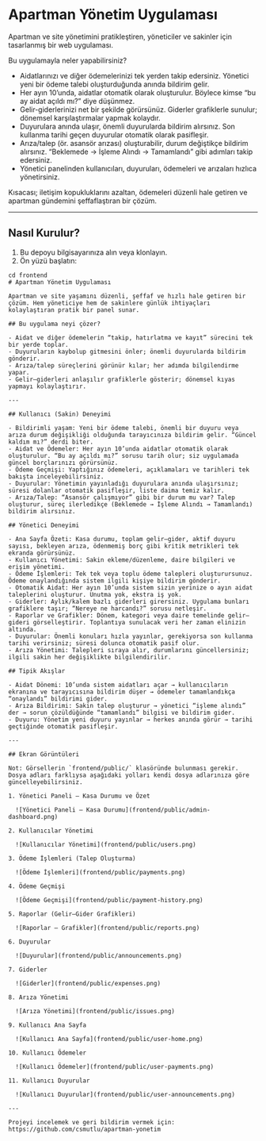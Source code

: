 # Apartman Yönetim Uygulaması

Apartman ve site yönetimini pratikleştiren, yöneticiler ve sakinler için tasarlanmış bir web uygulaması.

Bu uygulamayla neler yapabilirsiniz?

- Aidatlarınızı ve diğer ödemelerinizi tek yerden takip edersiniz. Yönetici yeni bir ödeme talebi oluşturduğunda anında bildirim gelir.
- Her ayın 10’unda, aidatlar otomatik olarak oluşturulur. Böylece kimse “bu ay aidat açıldı mı?” diye düşünmez.
- Gelir-giderlerinizi net bir şekilde görürsünüz. Giderler grafiklerle sunulur; dönemsel karşılaştırmalar yapmak kolaydır.
- Duyurulara anında ulaşır, önemli duyurularda bildirim alırsınız. Son kullanma tarihi geçen duyurular otomatik olarak pasifleşir.
- Arıza/talep (ör. asansör arızası) oluşturabilir, durum değiştikçe bildirim alırsınız. “Beklemede → İşleme Alındı → Tamamlandı” gibi adımları takip edersiniz.
- Yönetici panelinden kullanıcıları, duyuruları, ödemeleri ve arızaları hızlıca yönetirsiniz.

Kısacası; iletişim kopukluklarını azaltan, ödemeleri düzenli hale getiren ve apartman gündemini şeffaflaştıran bir çözüm.

---

## Nasıl Kurulur?

1. Bu depoyu bilgisayarınıza alın veya klonlayın.
2. Ön yüzü başlatın:

```pwsh
cd frontend
# Apartman Yönetim Uygulaması

Apartman ve site yaşamını düzenli, şeffaf ve hızlı hale getiren bir çözüm. Hem yöneticiye hem de sakinlere günlük ihtiyaçları kolaylaştıran pratik bir panel sunar.

## Bu uygulama neyi çözer?

- Aidat ve diğer ödemelerin “takip, hatırlatma ve kayıt” sürecini tek bir yerde toplar.
- Duyuruların kaybolup gitmesini önler; önemli duyurularda bildirim gönderir.
- Arıza/talep süreçlerini görünür kılar; her adımda bilgilendirme yapar.
- Gelir–giderleri anlaşılır grafiklerle gösterir; dönemsel kıyas yapmayı kolaylaştırır.

---

## Kullanıcı (Sakin) Deneyimi

- Bildirimli yaşam: Yeni bir ödeme talebi, önemli bir duyuru veya arıza durum değişikliği olduğunda tarayıcınıza bildirim gelir. “Güncel kaldım mı?” derdi biter.
- Aidat ve Ödemeler: Her ayın 10’unda aidatlar otomatik olarak oluşturulur. “Bu ay açıldı mı?” sorusu tarih olur; siz uygulamada güncel borçlarınızı görürsünüz.
- Ödeme Geçmişi: Yaptığınız ödemeleri, açıklamaları ve tarihleri tek bakışta inceleyebilirsiniz.
- Duyurular: Yönetimin yayınladığı duyurulara anında ulaşırsınız; süresi dolanlar otomatik pasifleşir, liste daima temiz kalır.
- Arıza/Talep: “Asansör çalışmıyor” gibi bir durum mu var? Talep oluşturur, süreç ilerledikçe (Beklemede → İşleme Alındı → Tamamlandı) bildirim alırsınız.

## Yönetici Deneyimi

- Ana Sayfa Özeti: Kasa durumu, toplam gelir–gider, aktif duyuru sayısı, bekleyen arıza, ödenmemiş borç gibi kritik metrikleri tek ekranda görürsünüz.
- Kullanıcı Yönetimi: Sakin ekleme/düzenleme, daire bilgileri ve erişim yönetimi.
- Ödeme İşlemleri: Tek tek veya toplu ödeme talepleri oluşturursunuz. Ödeme onaylandığında sistem ilgili kişiye bildirim gönderir.
- Otomatik Aidat: Her ayın 10’unda sistem sizin yerinize o ayın aidat taleplerini oluşturur. Unutma yok, ekstra iş yok.
- Giderler: Aylık/kalem bazlı giderleri girersiniz. Uygulama bunları grafiklere taşır; “Nereye ne harcandı?” sorusu netleşir.
- Raporlar ve Grafikler: Dönem, kategori veya daire temelinde gelir–gideri görselleştirir. Toplantıya sunulacak veri her zaman elinizin altında.
- Duyurular: Önemli konuları hızla yayınlar, gerekiyorsa son kullanma tarihi verirsiniz; süresi dolunca otomatik pasif olur.
- Arıza Yönetimi: Talepleri sıraya alır, durumlarını güncellersiniz; ilgili sakin her değişiklikte bilgilendirilir.

## Tipik Akışlar

- Aidat Dönemi: 10’unda sistem aidatları açar → kullanıcıların ekranına ve tarayıcısına bildirim düşer → ödemeler tamamlandıkça “onaylandı” bildirimi gider.
- Arıza Bildirimi: Sakin talep oluşturur → yönetici “işleme alındı” der → sorun çözüldüğünde “tamamlandı” bilgisi ve bildirim gider.
- Duyuru: Yönetim yeni duyuru yayınlar → herkes anında görür → tarihi geçtiğinde otomatik pasifleşir.

---

## Ekran Görüntüleri

Not: Görsellerin `frontend/public/` klasöründe bulunması gerekir. Dosya adları farklıysa aşağıdaki yolları kendi dosya adlarınıza göre güncelleyebilirsiniz.

1. Yönetici Paneli – Kasa Durumu ve Özet

  ![Yönetici Paneli – Kasa Durumu](frontend/public/admin-dashboard.png)

2. Kullanıcılar Yönetimi

  ![Kullanıcılar Yönetimi](frontend/public/users.png)

3. Ödeme İşlemleri (Talep Oluşturma)

  ![Ödeme İşlemleri](frontend/public/payments.png)

4. Ödeme Geçmişi

  ![Ödeme Geçmişi](frontend/public/payment-history.png)

5. Raporlar (Gelir–Gider Grafikleri)

  ![Raporlar – Grafikler](frontend/public/reports.png)

6. Duyurular

  ![Duyurular](frontend/public/announcements.png)

7. Giderler

  ![Giderler](frontend/public/expenses.png)

8. Arıza Yönetimi

  ![Arıza Yönetimi](frontend/public/issues.png)

9. Kullanıcı Ana Sayfa

  ![Kullanıcı Ana Sayfa](frontend/public/user-home.png)

10. Kullanıcı Ödemeler

  ![Kullanıcı Ödemeler](frontend/public/user-payments.png)

11. Kullanıcı Duyurular

  ![Kullanıcı Duyurular](frontend/public/user-announcements.png)

---

Projeyi incelemek ve geri bildirim vermek için: https://github.com/csmutlu/apartman-yonetim
```
